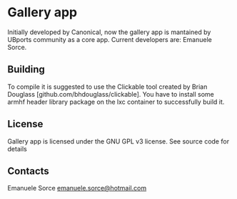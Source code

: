 # Gallery app

Initially developed by Canonical, now the gallery app is mantained by UBports community as a core app. Current developers are: Emanuele Sorce.

## Building

To compile it is suggested to use the Clickable tool created by Brian Douglass [github.com/bhdouglass/clickable].
You have to install some armhf header library package on the lxc container to successfully build it.

## License

Gallery app is licensed under the GNU GPL v3 license. See source code for details

## Contacts

Emanuele Sorce <emanuele.sorce@hotmail.com>
